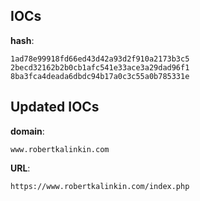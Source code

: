 
## IOCs

__hash__:

```text
1ad78e99918fd66ed43d42a93d2f910a2173b3c5
2becd32162b2b0cb1afc541e33ace3a29dad96f1
8ba3fca4deada6dbdc94b17a0c3c55a0b785331e
```

## Updated IOCs

__domain__:

```text
www.robertkalinkin.com
```

__URL__:

```text
https://www.robertkalinkin.com/index.php
```
